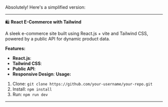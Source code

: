 Absolutely! Here's a simplified version:

---

🛍️ **React E-Commerce with Tailwind**

A sleek e-commerce site built using React.js + vite and Tailwind CSS, powered by a public API for dynamic product data.

**Features:**
- **React.js**: 
- **Tailwind CSS**: 
- **Public API**: 
- **Responsive Design**: 
**Usage:**
1. Clone: `git clone https://github.com/your-username/your-repo.git`
2. Install: `npm install`
3. Run: `npm run dev`



---

